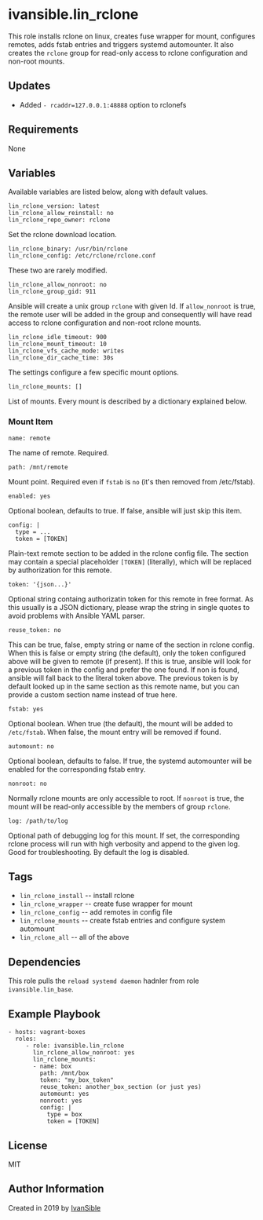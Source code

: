 # ivansible.lin_rclone

This role installs rclone on linux, creates fuse wrapper for mount,
configures remotes, adds fstab entries and triggers systemd automounter.
It also creates the `rclone` group for read-only access to rclone
configuration and non-root mounts.

## Updates

* Added `- rcaddr=127.0.0.1:48888` option to rclonefs  



## Requirements

None


## Variables

Available variables are listed below, along with default values.

    lin_rclone_version: latest
    lin_rclone_allow_reinstall: no
    lin_rclone_repo_owner: rclone
Set the rclone download location.

    lin_rclone_binary: /usr/bin/rclone
    lin_rclone_config: /etc/rclone/rclone.conf
These two are rarely modified.

    lin_rclone_allow_nonroot: no
    lin_rclone_group_gid: 911
Ansible will create a unix group `rclone` with given Id. If `allow_nonroot`
is true, the remote user will be added in the group and consequently will
have read access to rclone configuration and non-root rclone mounts.

    lin_rclone_idle_timeout: 900
    lin_rclone_mount_timeout: 10
    lin_rclone_vfs_cache_mode: writes
    lin_rclone_dir_cache_time: 30s
The settings configure a few specific mount options.

    lin_rclone_mounts: []
List of mounts. Every mount is described by a dictionary explained below.

### Mount Item

    name: remote
The name of remote. Required.

    path: /mnt/remote
Mount point. Required even if `fstab` is `no` (it's then removed from /etc/fstab).

    enabled: yes
Optional boolean, defaults to true. If false, ansible will just skip this item.

    config: |
      type = ...
      token = [TOKEN]
Plain-text remote section to be added in the rclone config file. The section may
contain a special placeholder `[TOKEN]` (literally), which will be replaced by
authorization for this remote.

    token: '{json...}'
Optional string containg authorizatin token for this remote in free format.
As this usually is a JSON dictionary, please wrap the string in single quotes
to avoid problems with Ansible YAML parser. 

    reuse_token: no
This can be true, false, empty string or name of the section in rclone config.
When this is false or empty string (the default), only the token configured
above will be given to remote (if present). If this is true, ansible will
look for a previous token in the config and prefer the one found. If non is
found, ansible will fall back to the literal token above. The previous
token is by default looked up in the same section as this remote name, but
you can provide a custom section name instead of true here.

    fstab: yes
Optional boolean. When true (the default), the mount will be added to
`/etc/fstab`. When false, the mount entry will be removed if found.

    automount: no
Optional boolean, defaults to false. If true, the systemd automounter will
be enabled for the corresponding fstab entry.

    nonroot: no
Normally rclone mounts are only accessible to root. If `nonroot` is true,
the mount will be read-only accessible by the members of group `rclone`.

    log: /path/to/log
Optional path of debugging log for this mount. If set, the corresponding rclone
process will run with high verbosity and append to the given log. Good for
troubleshooting. By default the log is disabled.


## Tags

- `lin_rclone_install` -- install rclone
- `lin_rclone_wrapper` -- create fuse wrapper for mount
- `lin_rclone_config` -- add remotes in config file
- `lin_rclone_mounts` -- create fstab entries and configure system automount
- `lin_rclone_all` -- all of the above


## Dependencies

This role pulls the `reload systemd daemon` hadnler from role `ivansible.lin_base`.


## Example Playbook

    - hosts: vagrant-boxes
      roles:
         - role: ivansible.lin_rclone
           lin_rclone_allow_nonroot: yes
           lin_rclone_mounts:
           - name: box
             path: /mnt/box
             token: "my_box_token"
             reuse_token: another_box_section (or just yes)
             automount: yes
             nonroot: yes
             config: |
               type = box
               token = [TOKEN]


## License

MIT

## Author Information

Created in 2019 by [IvanSible](https://github.com/ivansible)
